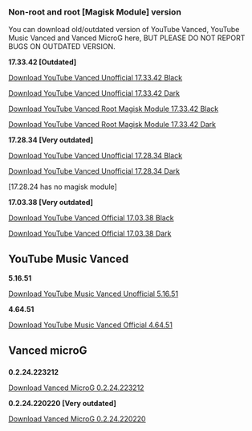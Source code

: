 
### Non-root and root [Magisk Module] version

You can download old/outdated version of YouTube Vanced, YouTube Music Vanced and Vanced MicroG here, BUT PLEASE DO NOT REPORT BUGS ON OUTDATED VERSION.


**17.33.42 [Outdated]**

[Download YouTube Vanced Unofficial 17.33.42 Black](https://github.com/cuynu/ytvanced/releases/download/17.33.42/YouTube.Vanced_17.33.42_Black_Universal.apk)

[Download YouTube Vanced Unofficial 17.33.42 Dark](https://github.com/cuynu/ytvanced/releases/download/17.33.42/YouTube.Vanced_17.33.42_Dark_Universal.apk)

[Download YouTube Vanced Root Magisk Module 17.33.42 Black](https://github.com/cuynu/ytvanced/releases/download/17.33.42/YouTube.Vanced_17.33.42_Black_Root_MagiskModules.zip)

[Download YouTube Vanced Root Magisk Module 17.33.42 Dark](https://github.com/cuynu/ytvanced/releases/download/17.33.42/YouTube.Vanced_17.33.42_Black_Root_MagiskModules.zip)

**17.28.34 [Very outdated]**

[Download YouTube Vanced Unofficial 17.28.34 Black](https://github.com/cuynu/ytvanced/releases/download/17.28.34/YouTube_Vanced_17.28.34_Black_Universal.apk)

[Download YouTube Vanced Unofficial 17.28.34 Dark](https://github.com/cuynu/ytvanced/releases/download/17.28.34/YouTube_Vanced_17.28.34_Dark_Universal.apk)

[17.28.24 has no magisk module]

**17.03.38 [Very outdated]**

[Download YouTube Vanced Official 17.03.38 Black](https://github.com/cuynu/ytvanced/releases/download/17.03.38/YouTube.Vanced_17.03.38_Black.apk)

[Download YouTube Vanced Official 17.03.38 Dark](https://github.com/cuynu/ytvanced/releases/download/17.03.38/YouTube_Vanced_17.03.38_Dark.apk)

## YouTube Music Vanced

**5.16.51**

[Download YouTube Music Vanced Unofficial 5.16.51](https://github.com/cuynu/ytvanced/releases/download/17.28.34/YouTube_Music_5.16.51_Universal.apk)

**4.64.51**

[Download YouTube Music Vanced Official 4.64.51](https://github.com/cuynu/ytvanced/releases/download/17.03.38/YouTube_Music_v4.64.51.apk)

## Vanced microG 

### 
**0.2.24.223212**

[Download Vanced MicroG 0.2.24.223212](https://github.com/cuynu/ytvanced/releases/download/17.03.38/Vanced.microG_0.2.25.223212.apk)

**0.2.24.220220 [Very outdated]**

[Download Vanced MicroG 0.2.24.220220](https://github.com/cuynu/ytvanced/releases/download/17.03.38/Vanced.microG_0.2.24.220220.apk)
